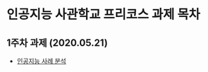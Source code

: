 # 인공지능 사관학교 프리코스 과제 목차

## 1주차 과제 (2020.05.21)

- [인공지능 사례 분석](https://github.com/banghanbyeol/AI_assignment/blob/master/1%EC%A3%BC%EC%B0%A8%EA%B3%BC%EC%A0%9C.ipynb)



